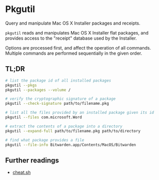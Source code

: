 # Pkgutil

Query and manipulate Mac OS X Installer packages and receipts.

`pkgutil` reads and manipulates Mac OS X Installer flat packages, and provides access to the "receipt" database used by the Installer.

Options are processed first, and affect the operation of all commands. Multiple commands are performed sequentially in the given order.

## TL;DR

```sh
# list the package id of all installed packages
pkgutil --pkgs
pkgutil --packages --volume /

# verify the cryptographic signature of a package
pkgutil --check-signature path/to/filename.pkg

# list all the files provided by an installed package given its id
pkgutil --files com.microsoft.Word

# extract the contents of a package into a directory
pkgutil --expand-full path/to/filename.pkg path/to/directory

# find what package provides a file
pkgutil --file-info Bitwarden.app/Contents/MacOS/Bitwarden
```

## Further readings

- [cheat.sh]

[cheat.sh]: https://cheat.sh/pkgutil
